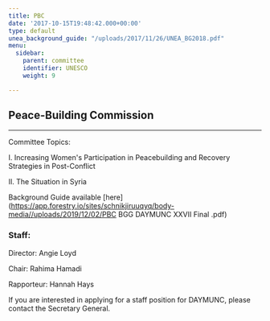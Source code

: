 ```yaml
---
title: PBC
date: '2017-10-15T19:48:42.000+00:00'
type: default
unea_background_guide: "/uploads/2017/11/26/UNEA_BG2018.pdf"
menu:
  sidebar:
    parent: committee
    identifier: UNESCO
    weight: 9

---
```

## Peace-Building Commission

***

Committee Topics:

I. Increasing Women's Participation in Peacebuilding and Recovery Strategies in Post-Conflict

II. The Situation in Syria

Background Guide available [here](https://app.forestry.io/sites/schnikjiruuqyq/body-media//uploads/2019/12/02/PBC BGG DAYMUNC XXVII Final .pdf)

### Staff:

Director: Angie Loyd

Chair: Rahima Hamadi

Rapporteur: Hannah Hays

If you are interested in applying for a staff position for DAYMUNC, please contact the Secretary General.